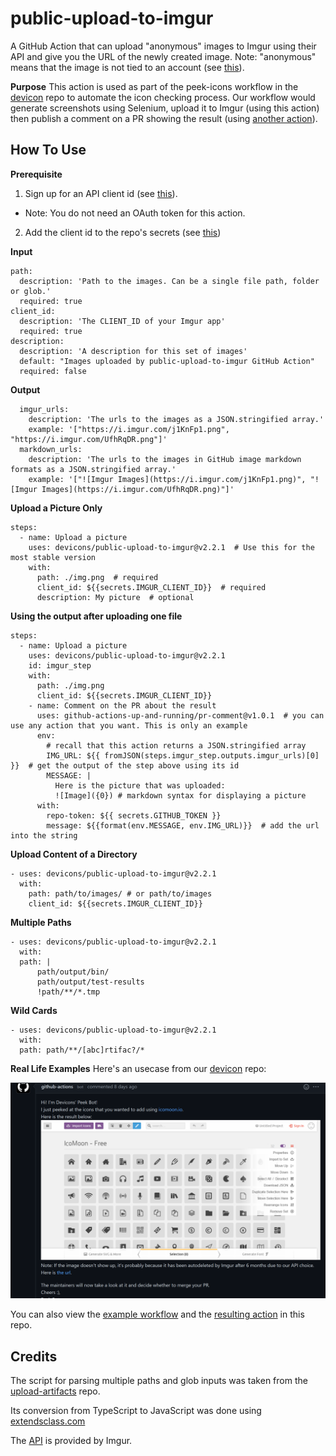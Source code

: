 # public-upload-to-imgur
A GitHub Action that can upload "anonymous" images to Imgur using their API and give you the URL of the newly created image.
Note: "anonymous" means that the image is not tied to an account (see [this](https://apidocs.imgur.com/#intro)).

**Purpose** 
This action is used as part of the peek-icons workflow in the [devicon](https://github.com/devicons/devicon) repo to automate the
icon checking process. Our workflow would generate screenshots using Selenium, upload it to Imgur (using this action) then publish a comment on a PR showing the result (using [another action](https://github.com/marketplace/actions/pr-comment)).

## How To Use ##

**Prerequisite**
1. Sign up for an API client id (see [this](https://apidocs.imgur.com/#intro)).
  * Note: You do not need an OAuth token for this action.
2. Add the client id to the repo's secrets (see [this](https://docs.github.com/en/free-pro-team@latest/actions/reference/encrypted-secrets#in-this-article))


**Input**
```
path:
  description: 'Path to the images. Can be a single file path, folder or glob.'
  required: true
client_id:  
  description: 'The CLIENT_ID of your Imgur app'
  required: true
description:  
  description: 'A description for this set of images'
  default: "Images uploaded by public-upload-to-imgur GitHub Action"
  required: false
```


**Output**
```
  imgur_urls: 
    description: 'The urls to the images as a JSON.stringified array.'
    example: '["https://i.imgur.com/j1KnFp1.png", "https://i.imgur.com/UfhRqDR.png"]'
  markdown_urls:
    description: 'The urls to the images in GitHub image markdown formats as a JSON.stringified array.'
    example: '["![Imgur Images](https://i.imgur.com/j1KnFp1.png)", "![Imgur Images](https://i.imgur.com/UfhRqDR.png)"]'
```


**Upload a Picture Only**
```
steps:
  - name: Upload a picture
    uses: devicons/public-upload-to-imgur@v2.2.1  # Use this for the most stable version
    with:
      path: ./img.png  # required
      client_id: ${{secrets.IMGUR_CLIENT_ID}}  # required
      description: My picture  # optional
```

**Using the output after uploading one file**
```
steps:
  - name: Upload a picture
    uses: devicons/public-upload-to-imgur@v2.2.1
    id: imgur_step
    with:
      path: ./img.png 
      client_id: ${{secrets.IMGUR_CLIENT_ID}} 
    - name: Comment on the PR about the result
      uses: github-actions-up-and-running/pr-comment@v1.0.1  # you can use any action that you want. This is only an example
      env:
        # recall that this action returns a JSON.stringified array
        IMG_URL: ${{ fromJSON(steps.imgur_step.outputs.imgur_urls)[0] }}  # get the output of the step above using its id
        MESSAGE: |
          Here is the picture that was uploaded:
          ![Image]({0}) # markdown syntax for displaying a picture
      with:
        repo-token: ${{ secrets.GITHUB_TOKEN }}
        message: ${{format(env.MESSAGE, env.IMG_URL)}}  # add the url into the string
```

**Upload Content of a Directory**
```
- uses: devicons/public-upload-to-imgur@v2.2.1
  with:
    path: path/to/images/ # or path/to/images
    client_id: ${{secrets.IMGUR_CLIENT_ID}} 
```


**Multiple Paths**
```
- uses: devicons/public-upload-to-imgur@v2.2.1
  with:
  path: |
      path/output/bin/
      path/output/test-results
      !path/**/*.tmp
```


**Wild Cards**
```
- uses: devicons/public-upload-to-imgur@v2.2.1
  with:
  path: path/**/[abc]rtifac?/*
```


**Real Life Examples**
Here's an usecase from our [devicon](https://github.com/devicons/devicon) repo:

![GitHub bot using the action](docs/example.PNG)

You can also view the [example workflow](https://github.com/devicons/public-upload-to-imgur/blob/main/.github/workflows/demo.yml) and the [resulting action](https://github.com/devicons/public-upload-to-imgur/actions/runs/453537510) in this repo.

## Credits ##
The script for parsing multiple paths and glob inputs was taken from the [upload-artifacts](https://github.com/actions/upload-artifact/blob/main/src/search.ts) repo. 

Its conversion from TypeScript to JavaScript was done using [extendsclass.com](https://extendsclass.com/typescript-to-javascript.html)

The [API](https://apidocs.imgur.com/#intro) is provided by Imgur.
